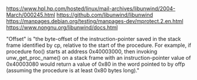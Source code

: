https://www.hpl.hp.com/hosted/linux/mail-archives/libunwind/2004-March/000245.html
https://github.com/libunwind/libunwind
https://manpages.debian.org/testing/manpages-dev/mprotect.2.en.html
https://www.nongnu.org/libunwind/docs.html

"Offset" is "the byte-offset of the instruction-pointer saved in the
stack frame identified by cp, relative to the start of the
procedure. For example, if procedure foo() starts at address
0x40003000, then invoking unw_get_proc_name() on a stack frame with an
instruction-pointer value of 0x40003080 would return a value of 0x80
in the word pointed to by offp (assuming the procedure is at least
0x80 bytes long)."
